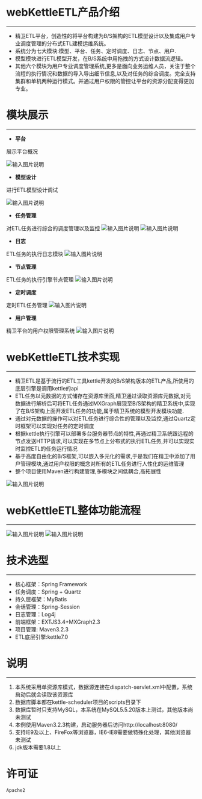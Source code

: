 

#  webKettleETL产品介绍
-------------------------    
   

-  精卫ETL平台，创造性的将平台构建为B/S架构的ETL模型设计以及集成用户专业调度管理的分布式ETL建模运维系统。
-  系统分为七大模块:模型、平台、任务、定时调度、日志、节点、用户.
-  模型模块进行ETL模型开发，在B/S系统中用拖拽的方式设计数据流逻辑。
-  其他六个模块为用户专业调度管理系统,更多是面向业务运维人员，关注于整个流程的执行情况和数据的导入导出细节信息,以及对任务的综合调度。完全支持集群和单机两种运行模式。并通过用户权限的管控让平台的资源分配变得更加专业。

# 模块展示
--------------------------
-  **平台** 

展示平台概况

![输入图片说明](https://git.oschina.net/uploads/images/2017/0608/145540_063bca4f_1097305.png)
-  **模型设计**

进行ETL模型设计调试

![输入图片说明](https://git.oschina.net/uploads/images/2017/0607/161330_3d1a33bc_1097305.png)
-  **任务管理**

对ETL任务进行综合的调度管理以及监控
![输入图片说明](https://git.oschina.net/uploads/images/2017/0613/142406_c1d1f25c_1097305.png)
![输入图片说明](https://git.oschina.net/uploads/images/2017/0613/114021_0c347905_1097305.png)
-  **日志**

ETL任务的执行日志模块
![输入图片说明](https://git.oschina.net/uploads/images/2017/0613/114003_eb22068b_1097305.png)
-  **节点管理**

ETL任务的执行引擎节点管理
![输入图片说明](https://git.oschina.net/uploads/images/2017/0613/113944_7213e6c1_1097305.png)
-  **定时调度**

定时ETL任务管理
![输入图片说明](https://git.oschina.net/uploads/images/2017/0613/144118_a5e252e8_1097305.png)
-  **用户管理**

精卫平台的用户权限管理系统
![输入图片说明](https://git.oschina.net/uploads/images/2017/0613/141826_599b8f09_1097305.png)

#  webKettleETL技术实现
------------------------- 
- 精卫ETL是基于流行的ETL工具kettle开发的B/S架构版本的ETL产品,所使用的底层引擎是调用kettle的api
- ETL任务以元数据的方式储存在资源库里面,精卫通过读取资源库元数据,对元数据进行解析后可将ETL任务通过MXGraph展现至B/S架构的精卫系统中,实现了在B/S架构上面开发ETL任务的功能,属于精卫系统的模型开发模块功能.
- 通过对元数据的操作可以对ETL任务进行综合性的管理以及监控,通过Quartz定时框架可以实现对任务的定时调度
- 根据kettle执行引擎可以部署多台服务器节点的特性,再通过精卫系统跟远程的节点发送HTTP请求,可以实现在多节点上分布式的执行ETL任务,并可以实现实时监控ETL的任务运行情况
- 基于高度自由化的B/S框架,可以嵌入多元化的需求,于是我们在精卫中添加了用户管理模块,通过用户权限的概念对所有的ETL任务进行人性化的运维管理
- 整个项目使用Maven进行构建管理,多模块之间低耦合,高拓展性

![输入图片说明](https://git.oschina.net/uploads/images/2017/0613/110502_61484bf4_1097305.png)


# webKettleETL整体功能流程
--------------------------
![输入图片说明](https://git.oschina.net/uploads/images/2017/0613/110741_c24e49f7_1097305.png)
![输入图片说明](https://git.oschina.net/uploads/images/2017/0825/094017_0fbeada5_1097305.png)
# 技术选型
--------------------------

- 核心框架：Spring Framework 
- 任务调度：Spring + Quartz
- 持久层框架：MyBatis 
- 会话管理：Spring-Session 
- 日志管理：Log4j
- 前端框架：EXTJS3.4+MXGraph2.3
- 项目管理: Maven3.2.3
- ETL底层引擎:kettle7.0

# 说明
--------------------------
1. 本系统采用单资源库模式，数据源连接在dispatch-servlet.xml中配置，系统启动后就会读取该资源库
2. 数据库脚本都在kettle-scheduler项目的scripts目录下
3. 数据库暂时只支持MySQL，本系统在MySQL5.5.20版本上测试，其他版本尚未测试
4. 本例使用Maven3.2.3构建，启动服务器后访问http://localhost:8080/
5. 支持IE9及以上、FireFox等浏览器，IE6-IE8需要做特殊化处理，其他浏览器未测试
6. jdk版本需要1.8以上



# 许可证
    Apache2

